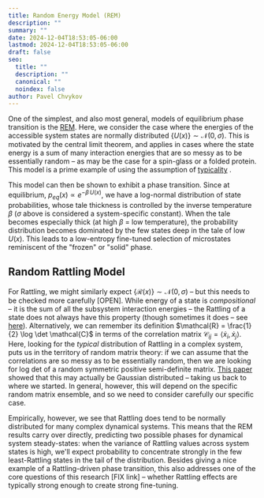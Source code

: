 ```yaml
---
title: Random Energy Model (REM)
description: ""
summary: ""
date: 2024-12-04T18:53:05-06:00
lastmod: 2024-12-04T18:53:05-06:00
draft: false
seo:
  title: ""
  description: ""
  canonical: ""
  noindex: false
author: Pavel Chvykov
---
```

One of the simplest, and also most general, models of equilibrium phase transition is the [REM](https://en.wikipedia.org/wiki/Random_energy_model). Here, we consider the case where the energies of the accessible system states are normally distributed $\{U(x)\} \sim \mathcal{N}(0, \sigma)$. This is motivated by the central limit theorem, and applies in cases where the state energy is a sum of many interaction energies that are so messy as to be essentially random – as may be the case for a spin-glass or a folded protein. This model is a prime example of using the assumption of [typicality](https://rattling.org/docs/background/typicality) . 

This model can then be shown to exhibit a phase transition. Since at equilibrium, $p_{eq}(x) \propto e^{-\beta\, U(x)}$, we have a log-normal distribution of state probabilities, whose tale thickness is controlled by the inverse temperature $\beta$ ($\sigma$ above is considered a system-specific constant). When the tale becomes especially thick (at high $\beta$ = low temperature), the probability distribution becomes dominated by the few states deep in the tale of low $U(x)$. This leads to a low-entropy fine-tuned selection of microstates reminiscent of the "frozen" or "solid" phase. 

## Random Rattling Model

For Rattling, we might similarly expect $\{\mathcal{R}(x)\} \sim \mathcal{N}(0, \sigma)$ – but this needs to be checked more carefully [OPEN]. While energy of a state is *compositional* – it is the sum of all the subsystem interaction energies – the Rattling of a state does not always have this property (though sometimes it does – see [here](https://rattling.org/docs/background/calc-rattling)). Alternatively, we can remember its definition $\mathcal{R} = \frac{1}{2} \log \det \mathcal{C}$ in terms of the correlation matrix $\mathcal{C}_{ij} = \left<\dot{x}_i, \dot{x}_j\right>$. Here, looking for the *typical* distribution of Rattling in a complex system, puts us in the territory of random matrix theory: if we can assume that the correlations are so messy as to be essentially random, then we are looking for log det of a random symmetric positive semi-definite matrix. [This paper](https://arxiv.org/pdf/1309.0482) showed that this may actually be Gaussian distributed – taking us back to where we started. In general, however, this will depend on the specific random matrix ensemble, and so we need to consider carefully our specific case. 

Empirically, however, we see that Rattling does tend to be normally distributed for many complex dynamical systems. This means that the REM results carry over directly, predicting two possible phases for dynamical system steady-states: when the variance of Rattling values across system states is high, we'll expect probability to concentrate strongly in the few least-Rattling states in the tail of the distribution. Besides giving a nice example of a Rattling-driven phase transition, this also addresses one of the core questions of this research [FIX link] – whether Rattling effects are typically strong enough to create strong fine-tuning. 